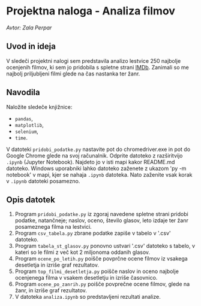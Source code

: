 # Projektna naloga - Analiza filmov
 
 *Avtor: Zala Perpar*

 ## Uvod in ideja

V sledeči projektni nalogi sem predstavila analizo lestvice 250 najbolje ocenjenih filmov, ki sem jo pridobila s spletne strani [IMDb](https://www.imdb.com/chart/top/). Zanimali so me najbolj priljubljeni filmi glede na čas nastanka ter žanr. 

## Navodila

Naložite sledeče knjižnice:
- `pandas`,
- `matplotlib`,
- `selenium`,
- `time`.

V datoteki `pridobi_podatke.py` nastavite pot do chromedriver.exe in pot do Google Chrome glede na svoj računalnik.
Odprite datoteko z razširitvijo `.ipynb` (Jupyter Notebook). Najdeto jo v isti mapi kakor README.md datoteko. Windows uporabniki lahko datoteko zaženete z ukazom 'py -m notebook' v mapi, kjer se nahaja `.ipynb` datoteka. Nato zaženite vsak korak v `.ipynb` datoteki posamezno.

## Opis datotek

1. Program `pridobi_podatke.py` iz zgoraj navedene spletne strani pridobi podatke, natančneje; naslov, oceno, število glasov, leto izdaje ter žanr posameznega filma na lestvici.
2. Program `csv_tabela.py` zbrane podatke zapiše v tabelo v '.csv' datoteko.
3. Program `tabela_st_glasov.py` ponovno ustvari '.csv' datoteko s tabelo, v kateri so le filmi z več kot 2 miljonoma oddanih glasov.
4. Program `ocene_po_letih.py` poišče povprčne ocene filmov iz vsakega desetletja in izriše graf rezultatov.
5. Program `top_filmi_desetletja.py` poišče naslov in oceno najbolje ocenjenega filma v vsakem desetletju in izriše časovnico.
6. Program `ocene_po_zanrih.py` poišče povprečne ocene filmov, glede na žanr, in izriše graf rezultatov. 
7. V datoteka `analiza.ipynb` so predstavljeni rezultati analize. 